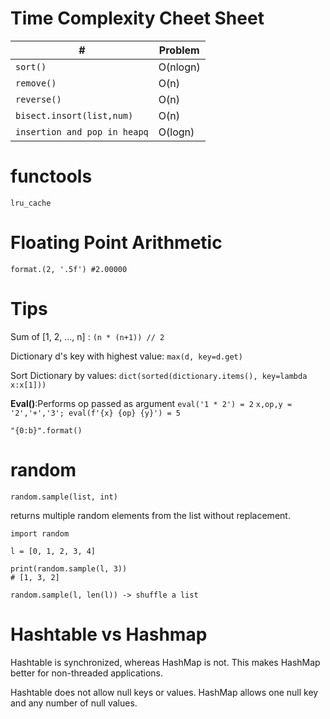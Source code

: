 # Time Complexity Cheet Sheet

| # | Problem |
|---|---------|
| ``` sort() ``` | O(nlogn) |
| ``` remove() ``` | O(n) |
| ``` reverse() ``` | O(n) |
| ``` bisect.insort(list,num) ``` | O(n) |
| ``` insertion and pop in heapq ``` | O(logn) |

# functools

```
lru_cache
```

# Floating Point Arithmetic

```
format.(2, '.5f') #2.00000
```

# Tips
Sum of [1, 2, ..., n] : ``` (n * (n+1)) // 2 ```

Dictionary d's key with highest value: ``` max(d, key=d.get) ```

Sort Dictionary by values: ``` dict(sorted(dictionary.items(), key=lambda x:x[1])) ```

**Eval()**:Performs op passed as argument ``` eval('1 * 2') = 2 ``` ``` x,op,y = '2','+','3'; eval(f'{x} {op} {y}') = 5 ``` 

``` "{0:b}".format() ```

# random

```
random.sample(list, int)
```

returns multiple random elements from the list without replacement.


```
import random

l = [0, 1, 2, 3, 4]

print(random.sample(l, 3))
# [1, 3, 2]

random.sample(l, len(l)) -> shuffle a list

```

# Hashtable vs Hashmap

Hashtable is synchronized, whereas HashMap is not. This makes HashMap better for non-threaded applications.

Hashtable does not allow null keys or values. HashMap allows one null key and any number of null values.
